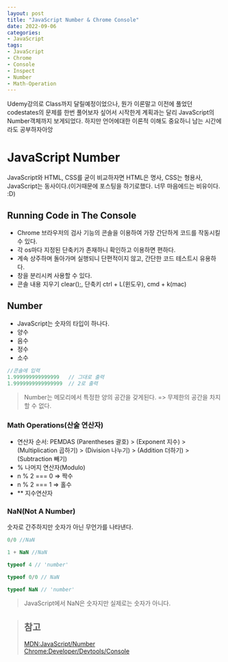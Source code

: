 ```yaml
---
layout: post
title: "JavaScript Number & Chrome Console"
date: 2022-09-06
categories:
- JavaScript
tags:
- JavaScript
- Chrome
- Console
- Inspect
- Number
- Math-Operation
---
```


Udemy강의로 Class까지 달릴예정이었으나, 뭔가 이론말고 이전에 풀었던 codestates의 문제를 한번 풀어보자 싶어서 시작한게 계획과는 달리 JavaScript의 Number객체까지 보게되었다. 하지만 언어에대한 이론적 이해도 중요하니 남는 시간에라도 공부하자아앙

# JavaScript Number

JavaScript와 HTML, CSS를 굳이 비교하자면 HTML은 명사, CSS는 형용사, JavaScript는 동사이다.(이거때문에 포스팅을 하기로했다. 너무 마음에드는 비유이다. :D)

## Running Code in The Console

- Chrome 브라우저의 검사 기능의 콘솔을 이용하여 가장 간단하게 코드를 작동시킬 수 있다.
- 각 os마다 지정된 단축키가 존재하니 확인하고 이용하면 편하다.
- 계속 상주하며 돌아가며 실행되니 단편적이지 않고, 간단한 코드 테스트시 유용하다.
- 창을 분리시켜 사용할 수 있다.
- 콘솔 내용 지우기 clear();, 단축키 ctrl + L(윈도우), cmd + k(mac)

## Number

- JavaScript는 숫자의 타입이 하나다.
- 양수
- 음수
- 정수
- 소수

```javascript
//콘솔에 입력
1.999999999999999   // 그대로 출력
1.9999999999999999  // 2로 출력
```
> Number는 메모리에서 특정한 양의 공간을 갖게된다. => 무제한의 공간을 차지 할 수 없다.

### Math Operations(산술 연산자)

- 연산자 순서: PEMDAS (Parentheses 괄호) > (Exponent 지수) > (Multiplication 곱하기) > (Division 나누기) > (Addition 더하기) > (Subtraction 빼기)
- % 나머지 연산자(Modulo)
- n % 2 === 0 => 짝수
- n % 2 === 1 => 홀수
- ** 지수연산자

### NaN(Not A Number)

숫자로 간주하지만 숫자가 아닌 무언가를 나타낸다.

```javascript
0/0 //NaN

1 + NaN //NaN

typeof 4 // 'number'

typeof 0/0 // NaN

typeof NaN // 'number'
```

> JavaScript에서 NaN은 숫자지만 실제로는 숫자가 아니다.

> ## 참고
> [MDN:JavaScript/Number](https://developer.mozilla.org/ko/docs/Web/JavaScript/Reference/Global_Objects/Number#%EC%98%88%EC%A0%9C)   
> [Chrome:Developer/Devtools/Console](https://developer.chrome.com/docs/devtools/console/)